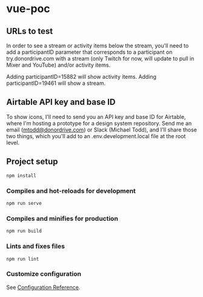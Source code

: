 # vue-poc

## URLs to test
In order to see a stream or activity items below the stream, you'll need to add a participantID parameter that corresponds to a participant on try.donordrive.com with a stream (only Twitch for now, will update to pull in Mixer and YouTube) and/or activity items.

Adding participantID=15882 will show activity items.
Adding participantID=19461 will show a stream.

## Airtable API key and base ID
To show icons, I'll need to send you an API key and base ID for Airtable, where I'm hosting a prototype for a design system repository. Send me an email (mtodd@donordrive.com) or Slack (Michael Todd), and I'll share those two things, which you'll add to an .env.development.local file at the root level.

## Project setup
```
npm install
```

### Compiles and hot-reloads for development
```
npm run serve
```

### Compiles and minifies for production
```
npm run build
```

### Lints and fixes files
```
npm run lint
```

### Customize configuration
See [Configuration Reference](https://cli.vuejs.org/config/).
